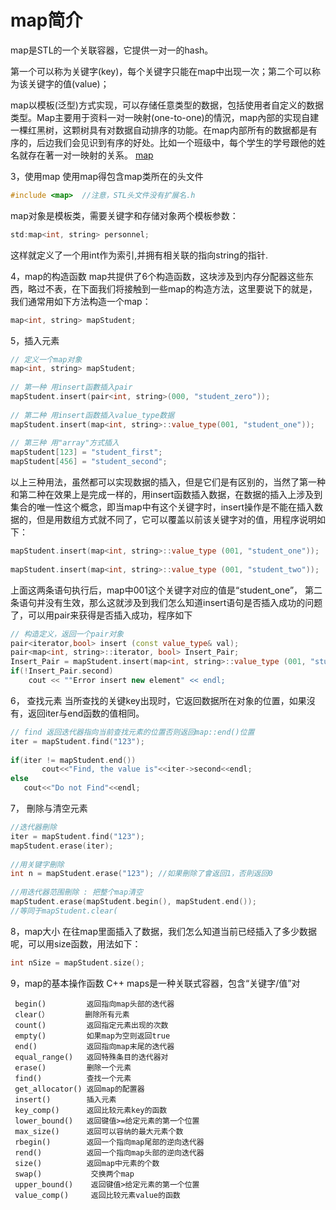 #  map简介
map是STL的一个关联容器，它提供一对一的hash。

第一个可以称为关键字(key)，每个关键字只能在map中出现一次；第二个可以称为该关键字的值(value)；

map以模板(泛型)方式实现，可以存储任意类型的数据，包括使用者自定义的数据类型。Map主要用于资料一对一映射(one-to-one)的情況，map內部的实现自建一棵红黑树，这颗树具有对数据自动排序的功能。在map内部所有的数据都是有序的，后边我们会见识到有序的好处。比如一个班级中，每个学生的学号跟他的姓名就存在著一对一映射的关系。
[map](/images/map.png)

3，使用map
使用map得包含map类所在的头文件
```cpp
#include <map>  //注意，STL头文件没有扩展名.h
```
map对象是模板类，需要关键字和存储对象两个模板参数：

```cpp
std:map<int, string> personnel;
```
这样就定义了一个用int作为索引,并拥有相关联的指向string的指针.

4，map的构造函数
map共提供了6个构造函数，这块涉及到内存分配器这些东西，略过不表，在下面我们将接触到一些map的构造方法，这里要说下的就是，我们通常用如下方法构造一个map：

```cpp
map<int, string> mapStudent;
```

5，插入元素
```cpp
// 定义一个map对象
map<int, string> mapStudent;
 
// 第一种 用insert函數插入pair
mapStudent.insert(pair<int, string>(000, "student_zero"));
 
// 第二种 用insert函数插入value_type数据
mapStudent.insert(map<int, string>::value_type(001, "student_one"));
 
// 第三种 用"array"方式插入
mapStudent[123] = "student_first";
mapStudent[456] = "student_second";
```
以上三种用法，虽然都可以实现数据的插入，但是它们是有区别的，当然了第一种和第二种在效果上是完成一样的，用insert函数插入数据，在数据的插入上涉及到集合的唯一性这个概念，即当map中有这个关键字时，insert操作是不能在插入数据的，但是用数组方式就不同了，它可以覆盖以前该关键字对的值，用程序说明如下：

```cpp
mapStudent.insert(map<int, string>::value_type (001, "student_one"));
 
mapStudent.insert(map<int, string>::value_type (001, "student_two"));
```

上面这两条语句执行后，map中001这个关键字对应的值是“student_one”，
第二条语句并没有生效，那么这就涉及到我们怎么知道insert语句是否插入成功的问题了，可以用pair来获得是否插入成功，程序如下

```cpp
// 构造定义，返回一个pair对象
pair<iterator,bool> insert (const value_type& val);
pair<map<int, string>::iterator, bool> Insert_Pair;
Insert_Pair = mapStudent.insert(map<int, string>::value_type (001, "student_one"));
if(!Insert_Pair.second)
    cout << ""Error insert new element" << endl;
```

6， 查找元素
当所查找的关键key出现时，它返回数据所在对象的位置，如果沒有，返回iter与end函数的值相同。

```cpp
// find 返回迭代器指向当前查找元素的位置否则返回map::end()位置
iter = mapStudent.find("123");
 
if(iter != mapStudent.end())
       cout<<"Find, the value is"<<iter->second<<endl;
else
   cout<<"Do not Find"<<endl;
```

7， 刪除与清空元素
```cpp
//迭代器刪除
iter = mapStudent.find("123");
mapStudent.erase(iter);
 
//用关键字刪除
int n = mapStudent.erase("123"); //如果刪除了會返回1，否則返回0
 
//用迭代器范围刪除 : 把整个map清空
mapStudent.erase(mapStudent.begin(), mapStudent.end());
//等同于mapStudent.clear(
```

8，map大小
在往map里面插入了数据，我们怎么知道当前已经插入了多少数据呢，可以用size函数，用法如下：
```cpp
int nSize = mapStudent.size();
```

9，map的基本操作函数
C++ maps是一种关联式容器，包含“关键字/值”对

     begin()         返回指向map头部的迭代器
     clear(）        删除所有元素
     count()         返回指定元素出现的次数
     empty()         如果map为空则返回true
     end()           返回指向map末尾的迭代器
     equal_range()   返回特殊条目的迭代器对
     erase()         删除一个元素
     find()          查找一个元素
     get_allocator() 返回map的配置器
     insert()        插入元素
     key_comp()      返回比较元素key的函数
     lower_bound()   返回键值>=给定元素的第一个位置
     max_size()      返回可以容纳的最大元素个数
     rbegin()        返回一个指向map尾部的逆向迭代器
     rend()          返回一个指向map头部的逆向迭代器
     size()          返回map中元素的个数
     swap()           交换两个map
     upper_bound()    返回键值>给定元素的第一个位置
     value_comp()     返回比较元素value的函数

